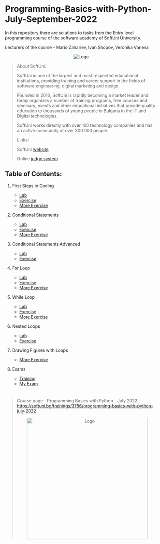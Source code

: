# Programming-Basics-with-Python-July-September-2022
 In this repository there are solutions to tasks from the Entry level programming course of the software academy of SoftUni University.

Lecturers of the course - Mario Zahariev, Ivan Shopov, Veronika Vaneva

<p style="text-align:center;"><img src="https://user-images.githubusercontent.com/68993494/185683680-bcfefe65-88fb-4192-b0b2-ff9130c39487.png" alt="Logo"></p>

>About SoftUni:
>
>SoftUni is one of the largest and most respected educational institutions, providing training and career support in the fields of software engineering, digital marketing and design.
>
>Founded in 2013, SoftUni is rapidly becoming a market leader and today organizes a number of training programs, free courses and seminars, events and other educational initiatives that provide quality education to thousands of young people in Bulgaria in the IT and Digital technologies.
>
>SoftUni works directly with over 100 technology companies and has an active community of over 300 000 people.
> 
>Links:
>
>SoftUni [website](https://about.softuni.bg/#about-us)
>
>Online [judge system](https://judge.softuni.org/)
<p> </p>
<p> </p>
<h2>Table of Contents:</h2>


1. First Steps in Coding
   - [Lab](https://github.com/maon0002/Programming-Basics-with-Python-July-September-2022/tree/main/first_steps_in_coding_lab)
   - [Exercise](https://github.com/maon0002/Programming-Basics-with-Python-July-September-2022/tree/main/first_steps_in_coding_exercise)
   - [More Exercise](https://github.com/maon0002/Programming-Basics-with-Python-July-September-2022/tree/main/first_steps_in_coding__more_exercises)
  
2. Conditional Statements
   - [Lab](https://github.com/maon0002/Programming-Basics-with-Python-July-September-2022/tree/main/conditional_statements__lab)
   - [Exercise](https://github.com/maon0002/Programming-Basics-with-Python-July-September-2022/tree/main/conditional_statements__exercise)
   - [More Exercise](https://github.com/maon0002/Programming-Basics-with-Python-July-September-2022/tree/main/conditional_statements__more_exercises)

3. Conditional Statements Advanced
   - [Lab](https://github.com/maon0002/Programming-Basics-with-Python-July-September-2022/tree/main/conditional_statements_advanced__lab)
   - [Exercise](https://github.com/maon0002/Programming-Basics-with-Python-July-September-2022/tree/main/conditional_statements_advanced__exercise)

4. For Loop
   - [Lab](https://github.com/maon0002/Programming-Basics-with-Python-July-September-2022/tree/main/for_loop__lab)
   - [Exercise](https://github.com/maon0002/Programming-Basics-with-Python-July-September-2022/tree/main/for_loop__exercise)
   - [More Exercise](https://github.com/maon0002/Programming-Basics-with-Python-July-September-2022/tree/main/forloop__more_exercises)

5. While Loop
   - [Lab](https://github.com/maon0002/Programming-Basics-with-Python-July-September-2022/tree/main/while_loop__lab)
   - [Exercise](https://github.com/maon0002/Programming-Basics-with-Python-July-September-2022/tree/main/while_loop__exercise)
   - [More Exercise](https://github.com/maon0002/Programming-Basics-with-Python-July-September-2022/tree/main/whileloop__more_exercises)

6. Nested Loops
   - [Lab](https://github.com/maon0002/Programming-Basics-with-Python-July-September-2022/tree/main/nested_loops__lab)
   - [Exercise](https://github.com/maon0002/Programming-Basics-with-Python-July-September-2022/tree/main/nested_loops__exercise)

7. Drawing Figures with Loops
   - [More Exercise](https://github.com/maon0002/Programming-Basics-with-Python-July-September-2022/tree/main/drawing_figures_with_loops__more_exercises)

8. Exams
   - [Training](https://github.com/maon0002/Programming-Basics-with-Python-July-September-2022/tree/main/exams/programming_basics_online_exam__6_and_7_april_2019)
   - [My Exam](https://github.com/maon0002/Programming-Basics-with-Python-July-September-2022/tree/main/exams/programming_basics_online_exam__6_and_7_april_2019)


<h1></h1>

>Course page - Programming Basics with Python - July 2022 - https://softuni.bg/trainings/3756/programming-basics-with-python-july-2022
>
> <p style="text-align:center;"><img src="https://about.softuni.bg/Content/images/svg-logos/softuni-logo-white.svg" width=400 length=400 alt="Logo"></p>
